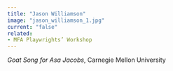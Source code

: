 ```yaml
---
title: "Jason Williamson"
image: "jason_williamson_1.jpg"
current: "false"
related:
- MFA Playwrights’ Workshop
---
```


*Goat Song for Asa Jacobs*, Carnegie Mellon University

